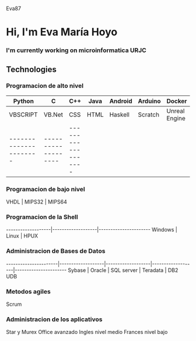Eva87

# Hi, I'm Eva María Hoyo 

### I'm currently working on microinformatica URJC

## Technologies

### Programacion de alto nivel
Python | C | C++ | Java | Android | Arduino | Docker
-------------------|----------------------|-------------------|-------------------|-------------------|----------------------|-----------------
VBSCRIPT | VB.Net | CSS | HTML | Haskell | Scratch | Unreal Engine
----------------------|-------------------|-------------------
### Programacion de bajo nivel
VHDL | MIPS32 | MIPS64
### Programacion de la Shell 
-------------------|-------------------|----------------------
Windows | Linux | HPUX
### Administracion de Bases de Datos
----------------------|-------------------|-------------------|-------------------|----------------------
Sybase | Oracle | SQL server | Teradata | DB2 UDB
### Metodos agiles
Scrum
### Administracion de los aplicativos
Star y Murex
Office avanzado
Ingles nivel medio
Frances nivel bajo